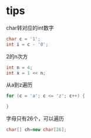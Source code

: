 # tips

char转对应的int数字

```java
char c = '1';
int i = c - '0';
```

2的n次方

```java
int n = 4;
int x = 1 << n;
```

从a到z遍历
```java
for (c = 'a'; c <= 'z'; c++) {

}
```

字母只有26个，可以遍历
```java
char[] ch=new char[26];
```
